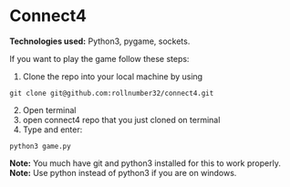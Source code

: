 # Connect4
**Technologies used:** Python3, pygame, sockets.

If you want to play the game follow these steps:

1. Clone the repo into your local machine by using

```
git clone git@github.com:rollnumber32/connect4.git
```

2. Open terminal
3. open connect4 repo that you just cloned on terminal
4. Type and enter:

```
python3 game.py
```

**Note:** You much have git and python3 installed for this to work properly.
\
**Note:** Use python instead of python3 if you are on windows.
